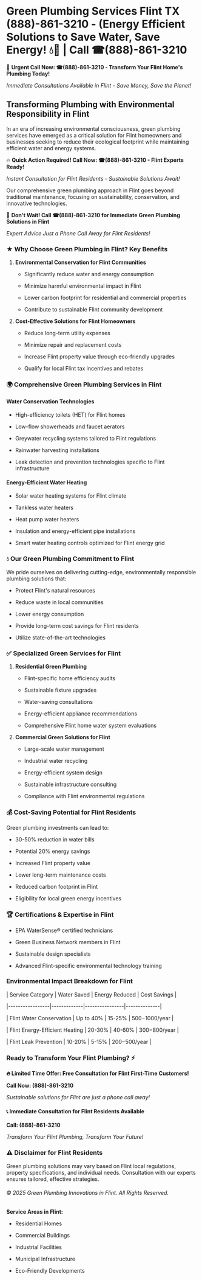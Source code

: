 # Green Plumbing Services Flint TX (888)-861-3210 - (Energy Efficient Solutions to Save Water, Save Energy! 💧🌿 | Call ☎(888)-861-3210

🚨 **Urgent Call Now: ☎(888)-861-3210 - Transform Your Flint Home's Plumbing Today!**
*Immediate Consultations Available in Flint - Save Money, Save the Planet!*

## Transforming Plumbing with Environmental Responsibility in Flint

In an era of increasing environmental consciousness, green plumbing services have emerged as a critical solution for Flint homeowners and businesses seeking to reduce their ecological footprint while maintaining efficient water and energy systems. 

🔥 **Quick Action Required! Call Now: ☎(888)-861-3210 - Flint Experts Ready!**
*Instant Consultation for Flint Residents - Sustainable Solutions Await!*

Our comprehensive green plumbing approach in Flint goes beyond traditional maintenance, focusing on sustainability, conservation, and innovative technologies.

🚨 **Don't Wait! Call ☎(888)-861-3210 for Immediate Green Plumbing Solutions in Flint**
*Expert Advice Just a Phone Call Away for Flint Residents!*

### ★ Why Choose Green Plumbing in Flint? Key Benefits

1. **Environmental Conservation for Flint Communities** 
   - Significantly reduce water and energy consumption
   - Minimize harmful environmental impact in Flint
   - Lower carbon footprint for residential and commercial properties
   - Contribute to sustainable Flint community development

2. **Cost-Effective Solutions for Flint Homeowners** 
   - Reduce long-term utility expenses
   - Minimize repair and replacement costs
   - Increase Flint property value through eco-friendly upgrades
   - Qualify for local Flint tax incentives and rebates

### 🌍 Comprehensive Green Plumbing Services in Flint

#### Water Conservation Technologies
- High-efficiency toilets (HET) for Flint homes
- Low-flow showerheads and faucet aerators
- Greywater recycling systems tailored to Flint regulations
- Rainwater harvesting installations
- Leak detection and prevention technologies specific to Flint infrastructure

#### Energy-Efficient Water Heating
- Solar water heating systems for Flint climate
- Tankless water heaters
- Heat pump water heaters
- Insulation and energy-efficient pipe installations
- Smart water heating controls optimized for Flint energy grid

### 💧 Our Green Plumbing Commitment to Flint

We pride ourselves on delivering cutting-edge, environmentally responsible plumbing solutions that:
- Protect Flint's natural resources
- Reduce waste in local communities
- Lower energy consumption
- Provide long-term cost savings for Flint residents
- Utilize state-of-the-art technologies

### ✅ Specialized Green Services for Flint

1. **Residential Green Plumbing**
   - Flint-specific home efficiency audits
   - Sustainable fixture upgrades
   - Water-saving consultations
   - Energy-efficient appliance recommendations
   - Comprehensive Flint home water system evaluations

2. **Commercial Green Solutions for Flint**
   - Large-scale water management
   - Industrial water recycling
   - Energy-efficient system design
   - Sustainable infrastructure consulting
   - Compliance with Flint environmental regulations

### 💰 Cost-Saving Potential for Flint Residents

Green plumbing investments can lead to:
- 30-50% reduction in water bills
- Potential 20% energy savings
- Increased Flint property value
- Lower long-term maintenance costs
- Reduced carbon footprint in Flint
- Eligibility for local green energy incentives

### 🏆 Certifications & Expertise in Flint

- EPA WaterSense® certified technicians
- Green Business Network members in Flint
- Sustainable design specialists
- Advanced Flint-specific environmental technology training

### Environmental Impact Breakdown for Flint

| Service Category | Water Saved | Energy Reduced | Cost Savings |
|-----------------|-------------|----------------|--------------|
| Flint Water Conservation | Up to 40% | 15-25% | $500-$1000/year |
| Flint Energy-Efficient Heating | 20-30% | 40-60% | $300-$800/year |
| Flint Leak Prevention | 10-20% | 5-15% | $200-$500/year |

### Ready to Transform Your Flint Plumbing? ⚡

**🔥 Limited Time Offer: Free Consultation for Flint First-Time Customers!**

**Call Now: (888)-861-3210**
*Sustainable solutions for Flint are just a phone call away!*

#### 📞 Immediate Consultation for Flint Residents Available

**Call: (888)-861-3210**
*Transform Your Flint Plumbing, Transform Your Future!*

### ⚠️ Disclaimer for Flint Residents

Green plumbing solutions may vary based on Flint local regulations, property specifications, and individual needs. Consultation with our experts ensures tailored, effective strategies.

###### © 2025 Green Plumbing Innovations in Flint. All Rights Reserved.

**Service Areas in Flint:** 
- Residential Homes
- Commercial Buildings
- Industrial Facilities
- Municipal Infrastructure
- Eco-Friendly Developments